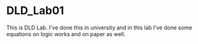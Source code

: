 # DLD_Lab01
This is DLD Lab. I've done this in university and in this lab I've done some equations on logic works and on paper as well. 
